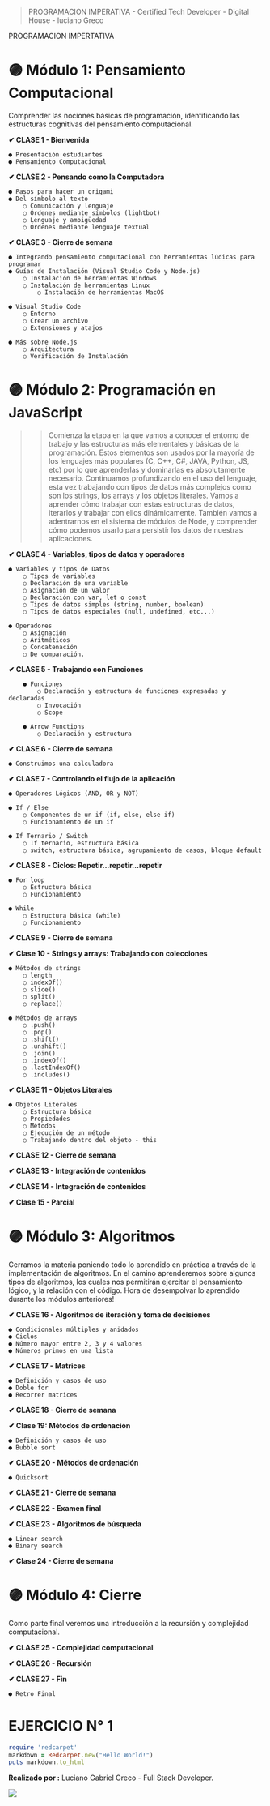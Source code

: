 
> PROGRAMACION IMPERATIVA - Certified Tech Developer - Digital House - luciano Greco

PROGRAMACION IMPERTATIVA

# 🟣 Módulo 1: Pensamiento Computacional
Comprender las nociones básicas de programación, identificando las estructuras cognitivas del pensamiento computacional.

**✔ CLASE 1 - Bienvenida**

	● Presentación estudiantes
	● Pensamiento Computacional

**✔ CLASE 2 - Pensando como la Computadora**

	● Pasos para hacer un origami
	● Del símbolo al texto
		○ Comunicación y lenguaje
		○ Órdenes mediante símbolos (lightbot)
		○ Lenguaje y ambigüedad
		○ Órdenes mediante lenguaje textual

**✔ CLASE 3 - Cierre de semana**

	● Integrando pensamiento computacional con herramientas lúdicas para programar
	● Guías de Instalación (Visual Studio Code y Node.js)
		○ Instalación de herramientas Windows
		○ Instalación de herramientas Linux
			○ Instalación de herramientas MacOS

	● Visual Studio Code
		○ Entorno
		○ Crear un archivo
		○ Extensiones y atajos

	● Más sobre Node.js
		○ Arquitectura
		○ Verificación de Instalación


# 🟣 Módulo 2: Programación en JavaScript
>>Comienza la etapa en la que vamos a conocer el entorno de trabajo y las estructuras más elementales y básicas de la programación. Estos elementos son usados por la mayoría de los lenguajes más populares (C, C++, C#, JAVA, Python, JS, etc) por lo que aprenderlas y dominarlas es absolutamente necesario.
>>Continuamos profundizando en el uso del lenguaje, esta vez trabajando con tipos de datos más complejos como son los strings, los arrays y los objetos literales. Vamos a aprender cómo trabajar con estas estructuras de datos, iterarlos y trabajar con ellos dinámicamente.
>>También vamos a adentrarnos en el sistema de módulos de Node, y comprender cómo podemos usarlo para persistir los datos de nuestras aplicaciones.

**✔ CLASE 4 - Variables, tipos de datos y operadores**

	● Variables y tipos de Datos
		○ Tipos de variables
		○ Declaración de una variable
		○ Asignación de un valor
		○ Declaración con var, let o const
		○ Tipos de datos simples (string, number, boolean)
		○ Tipos de datos especiales (null, undefined, etc...)

	● Operadores
		○ Asignación
		○ Aritméticos
		○ Concatenación
		○ De comparación.

**✔ CLASE 5 - Trabajando con Funciones**

		● Funciones
			○ Declaración y estructura de funciones expresadas y declaradas
			○ Invocación
			○ Scope

		● Arrow Functions
			○ Declaración y estructura

**✔ CLASE 6 - Cierre de semana**

	● Construimos una calculadora

**✔ CLASE 7 - Controlando el flujo de la aplicación**

	● Operadores Lógicos (AND, OR y NOT)

	● If / Else
		○ Componentes de un if (if, else, else if)
		○ Funcionamiento de un if

	● If Ternario / Switch
		○ If ternario, estructura básica
		○ switch, estructura básica, agrupamiento de casos, bloque default

**✔ CLASE 8 - Ciclos: Repetir...repetir...repetir**

	● For loop
		○ Estructura básica
		○ Funcionamiento

	● While
		○ Estructura básica (while)
		○ Funcionamiento

**✔ CLASE 9 - Cierre de semana**

**✔ Clase 10 - Strings y arrays: Trabajando con colecciones**

	● Métodos de strings
		○ length
		○ indexOf()
		○ slice()
		○ split()
		○ replace()

	● Métodos de arrays
		○ .push()
		○ .pop()
		○ .shift()
		○ .unshift()
		○ .join()
		○ .indexOf()
		○ .lastIndexOf()
		○ .includes()

**✔ CLASE 11 - Objetos Literales**

	● Objetos Literales
		○ Estructura básica
		○ Propiedades
		○ Métodos
		○ Ejecución de un método
		○ Trabajando dentro del objeto - this

**✔ CLASE 12 - Cierre de semana**

**✔ CLASE 13 - Integración de contenidos**

**✔ CLASE 14 - Integración de contenidos**

**✔ Clase 15 - Parcial**


# 🟣 Módulo 3: Algoritmos
Cerramos la materia poniendo todo lo aprendido en práctica a través de la implementación de algoritmos.
En el camino aprenderemos sobre algunos tipos de algoritmos, los cuales nos permitirán ejercitar el pensamiento lógico, y la relación con el código. Hora de desempolvar lo aprendido durante los módulos anteriores!

**✔ CLASE 16 - Algoritmos de iteración y toma de decisiones**

	● Condicionales múltiples y anidados
	● Ciclos
	● Número mayor entre 2, 3 y 4 valores
	● Números primos en una lista

**✔ CLASE 17 - Matrices**

	● Definición y casos de uso
	● Doble for
	● Recorrer matrices

**✔ CLASE 18 - Cierre de semana**

**✔ Clase 19: Métodos de ordenación**

	● Definición y casos de uso
	● Bubble sort

**✔ CLASE 20 - Métodos de ordenación**

	● Quicksort

**✔ CLASE 21 - Cierre de semana**

**✔ CLASE 22 - Examen final**

**✔ CLASE 23 - Algoritmos de búsqueda**

	● Linear search
	● Binary search

**✔ Clase 24 - Cierre de semana**



# 🟣 Módulo 4: Cierre
Como parte final veremos una introducción a la recursión y complejidad computacional.

**✔ CLASE 25 - Complejidad computacional**

**✔ CLASE 26 - Recursión**

**✔ CLASE 27 - Fin**

	● Retro Final


**EJERCICIO N° 1**
=================

```ruby
require 'redcarpet'
markdown = Redcarpet.new("Hello World!")
puts markdown.to_html
```

**Realizado por :** Luciano Gabriel Greco - Full Stack Developer.

![](./img/LucianoGreco.jpeg)